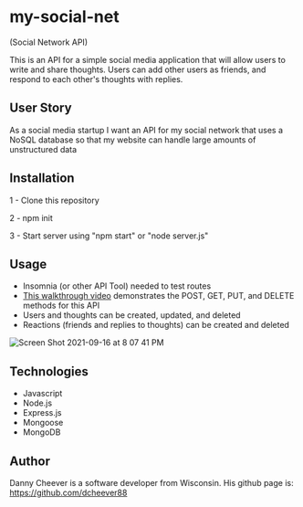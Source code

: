 # my-social-net
(Social Network API)


This is an API for a simple social media application that will allow users to write and share thoughts. Users can add other users as friends, and respond to each other's thoughts with replies.

## User Story
As a social media startup
I want an API for my social network that uses a NoSQL database
so that my website can handle large amounts of unstructured data

## Installation
1 - Clone this repository

2 - npm init

3 - Start server using "npm start" or "node server.js"

## Usage
* Insomnia (or other API Tool) needed to test routes
* [This walkthrough video](https://drive.google.com/file/d/18U32iiDDDEVxai-ExqAzAKx9UkETIvrz/view) demonstrates the POST, GET, PUT, and DELETE methods for this API
* Users and thoughts can be created, updated, and deleted
* Reactions (friends and replies to thoughts) can be created and deleted

![Screen Shot 2021-09-16 at 8 07 41 PM](https://user-images.githubusercontent.com/78058224/133707850-93d818ee-7ca7-4d08-8361-4388ae0f113b.png)


## Technologies
* Javascript
* Node.js
* Express.js
* Mongoose
* MongoDB


## Author
Danny Cheever is a software developer from Wisconsin. His github page is: https://github.com/dcheever88

